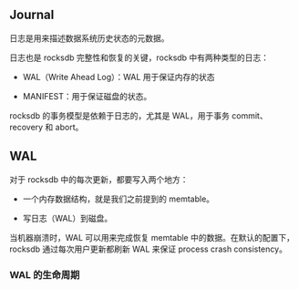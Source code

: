 
## **Journal**

日志是用来描述数据系统历史状态的元数据。

日志也是 rocksdb 完整性和恢复的关键，rocksdb 中有两种类型的日志：

- WAL（Write Ahead Log）：WAL 用于保证内存的状态
  
-  MANIFEST：用于保证磁盘的状态。

rocksdb 的事务模型是依赖于日志的，尤其是 WAL，用于事务 commit、recovery 和 abort。

## **WAL**

对于 rocksdb 中的每次更新，都要写入两个地方：

- 一个内存数据结构，就是我们之前提到的 memtable。

- 写日志（WAL）到磁盘。

当机器崩溃时，WAL 可以用来完成恢复 memtable 中的数据。在默认的配置下，rocksdb 通过每次用户更新都刷新 WAL 来保证 process crash consistency。


### **WAL 的生命周期**



